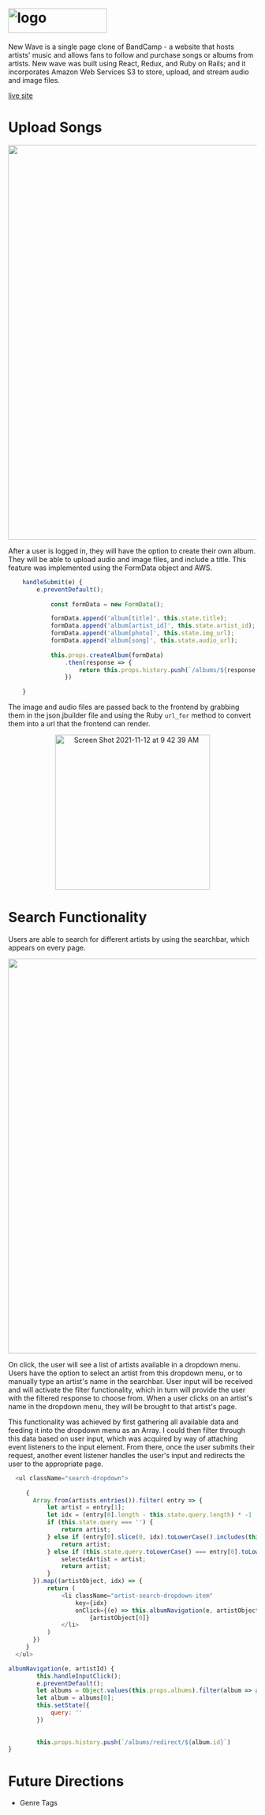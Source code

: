 # <img width="200" height="50" alt="logo" src="https://user-images.githubusercontent.com/88460822/141481801-161866c9-012f-4b03-854a-039b5323e038.png">


New Wave is a single page clone of BandCamp - a website that hosts artists' music and allows fans to follow and purchase songs or albums from artists. New wave was built using React, Redux, and Ruby on Rails; and it incorporates Amazon Web Services S3 to store, upload, and stream audio and image files. 

[live site](https://newwwave.herokuapp.com/#/)

 
# Upload Songs


<p align="center">
<img src="https://user-images.githubusercontent.com/88460822/153445782-a34c5212-8216-4299-9b64-cd5cd8133b60.gif" width="800" height="auto" />
</p>





After a user is logged in, they will have the option to create their own album. They will be able to upload audio and image files, and include a title. This feature was implemented using the FormData object and AWS. 
```javascript
    handleSubmit(e) {
        e.preventDefault();
            
            const formData = new FormData();

            formData.append('album[title]', this.state.title);
            formData.append('album[artist_id]', this.state.artist_id);
            formData.append('album[photo]', this.state.img_url);
            formData.append('album[song]', this.state.audio_url);
            
            this.props.createAlbum(formData)
                .then(response => {
                    return this.props.history.push(`/albums/${response.album.id}`)
                })
        
    }
```
The image and audio files are passed back to the frontend by grabbing them in the json.jbuilder file and using the Ruby `url_for` method to convert them into a url that the frontend can render.

<p align="center">
<img width="314" alt="Screen Shot 2021-11-12 at 9 42 39 AM" src="https://user-images.githubusercontent.com/88460822/141484858-7396d3a0-1166-42fe-a7b2-3dca4828f017.png">
</p>

# Search Functionality 

Users are able to search for different artists by using the searchbar, which appears on every page. 

<p align="center">
<img src="https://user-images.githubusercontent.com/88460822/153449568-67f84d0c-b586-419f-9e79-740ae3d5b955.gif" width="800" height="auto" />
</p>

On click, the user will see a list of artists available in a dropdown menu. Users have the option to select an artist from this dropdown menu, or to manually type an artist's name in the searchbar. User input will be received and will activate the filter functionality, which in turn will provide the user with the filtered response to choose from. When a user clicks on an artist's name in the dropdown menu, they will be brought to that artist's page. 

This functionality was achieved by first gathering all available data and feeding it into the dropdown menu as an Array. I could then filter through this data based on user input, which was acquired by way of attaching event listeners to the input element. From there, once the user submits their request, another event listener handles the user's input and redirects the user to the appropriate page. 

```javascript
  <ul className="search-dropdown">
                                
     {
       Array.from(artists.entries()).filter( entry => {
           let artist = entry[1];
           let idx = (entry[0].length - this.state.query.length) * -1
           if (this.state.query === '') {
               return artist;
           } else if (entry[0].slice(0, idx).toLowerCase().includes(this.state.query.toLowerCase())) {
               return artist;
           } else if (this.state.query.toLowerCase() === entry[0].toLowerCase()) {
               selectedArtist = artist;
               return artist;
           }
       }).map((artistObject, idx) => {
           return (
               <li className="artist-search-dropdown-item"
                   key={idx}
                   onClick={(e) => this.albumNavigation(e, artistObject[1].id)}>
                       {artistObject[0]}
               </li>
           )
       })
     }
  </ul>
```

```javascript 
albumNavigation(e, artistId) {
        this.handleInputClick();
        e.preventDefault();
        let albums = Object.values(this.props.albums).filter(album => album.artist.id === artistId)
        let album = albums[0];
        this.setState({
            query: ''
        })
        
        
        this.props.history.push(`/albums/redirect/${album.id}`)
}
```



# Future Directions 

* Genre Tags

